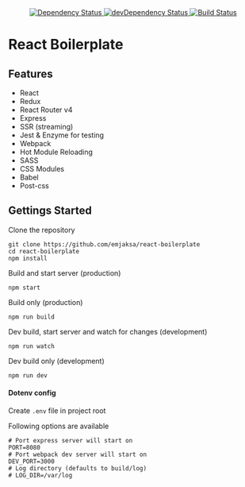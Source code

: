 <div align="center">
  <!-- Dependency Status -->
  <a href="https://david-dm.org/emjaksa/react-boilerplate">
    <img src="https://david-dm.org/emjaksa/react-boilerplate.svg" alt="Dependency Status" />
  </a>
  <!-- devDependency Status -->
  <a href="https://david-dm.org/emjaksae/react-boilerplate#info=devDependencies">
    <img src="https://david-dm.org/emjaksa/react-boilerplate/dev-status.svg" alt="devDependency Status" />
  </a>
  <!-- Build Status -->
  <a href="https://travis-ci.org/emjaksa/react-boilerplate">
    <img src="https://travis-ci.org/emjaksa/react-boilerplate.svg" alt="Build Status" />
  </a>
</div>

# React Boilerplate

## Features

* React
* Redux
* React Router v4
* Express
* SSR (streaming)
* Jest & Enzyme for testing
* Webpack
* Hot Module Reloading
* SASS
* CSS Modules
* Babel
* Post-css

## Gettings Started

Clone the repository
```
git clone https://github.com/emjaksa/react-boilerplate
cd react-boilerplate
npm install
``` 

Build and start server (production)
```
npm start
```

Build only (production)
```
npm run build
```

Dev build, start server and watch for changes (development)
```
npm run watch
```

Dev build only (development)
```
npm run dev
```

#### Dotenv config
Create ``.env`` file in project root

Following options are available
```
# Port express server will start on
PORT=8080
# Port webpack dev server will start on
DEV_PORT=3000
# Log directory (defaults to build/log)
# LOG_DIR=/var/log
```
